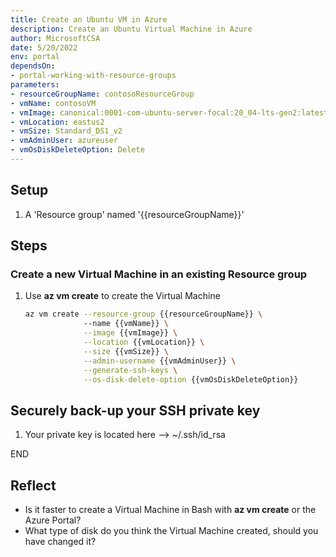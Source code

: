 ```yaml
---
title: Create an Ubuntu VM in Azure
description: Create an Ubuntu Virtual Machine in Azure
author: MicrosoftCSA
date: 5/20/2022
env: portal
dependsOn:
- portal-working-with-resource-groups
parameters:
- resourceGroupName: contosoResourceGroup
- vmName: contosoVM
- vmImage: canonical:0001-com-ubuntu-server-focal:20_04-lts-gen2:latest
- vmLocation: eastus2
- vmSize: Standard_DS1_v2
- vmAdminUser: azureuser
- vmOsDiskDeleteOption: Delete
---
```


## Setup

1. A 'Resource group' named '{{resourceGroupName}}'

## Steps

### Create a new Virtual Machine in an existing Resource group

1. Use **az vm create** to create the Virtual Machine

   ```bash
   az vm create --resource-group {{resourceGroupName}} \ 
                --name {{vmName}} \
                --image {{vmImage}} \
                --location {{vmLocation}} \
                --size {{vmSize}} \
                --admin-username {{vmAdminUser}} \
                --generate-ssh-keys \
                --os-disk-delete-option {{vmOsDiskDeleteOption}} 
   ```

## Securely back-up your SSH private key

1. Your private key is located here --> ~/.ssh/id_rsa

END

## Reflect

- Is it faster to create a Virtual Machine in Bash with **az vm create** or the Azure Portal?
- What type of disk do you think the Virtual Machine created, should you have changed it?
